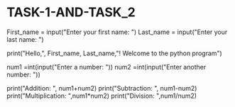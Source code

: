 # TASK-1-AND-TASK_2
First_name = input("Enter your first name: ")
Last_name = input("Enter your last name: ")

print("Hello,", First_name, Last_name,"! Welcome to the python program")



num1 =int(input("Enter a number: "))
num2 =int(input("Enter another number: "))

print("Addition: ", num1+num2)
print("Subtraction: ", num1-num2)
print("Multiplication: ",num1*num2)
print("Division: ",num1/num2)
